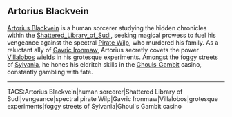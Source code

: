 ## Artorius Blackvein

[Artorius Blackvein](../People/Artorius_Blackvein.md) is a human sorcerer studying the hidden chronicles within the [Shattered_Library_of_Sudi](../Places/Shattered_Library_of_Sudi.md), seeking magical prowess to fuel his vengeance against the spectral [Pirate Wilp](../People/Pirate_Wilp.md), who murdered his family. As a reluctant ally of [Gavric Ironmaw](../People/Gavric_Ironmaw.md), Artorius secretly covets the power [Villalobos](../People/Villalobos.md) wields in his grotesque experiments. Amongst the foggy streets of [Sylvania](../Places/Sylvania.md), he hones his eldritch skills in the [Ghouls_Gambit](../Places/Ghouls_Gambit.md) casino, constantly gambling with fate.


---

TAGS:Artorius Blackvein|human sorcerer|Shattered Library of Sudi|vengeance|spectral pirate Wilp|Gavric Ironmaw|Villalobos|grotesque experiments|foggy streets of Sylvania|Ghoul's Gambit casino
